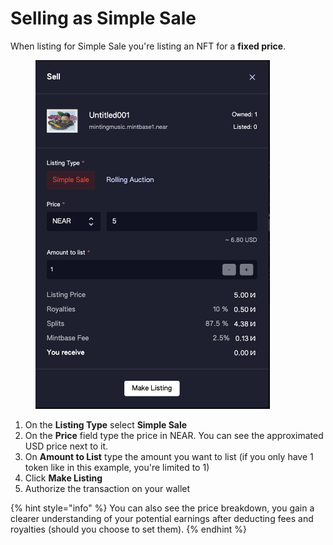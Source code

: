 # Selling as Simple Sale

When listing for Simple Sale you're listing an NFT for a **fixed price**.

<figure><img src="../../.gitbook/assets/Screenshot 2023-07-05 at 15.42.54.png" alt="" width="375"><figcaption></figcaption></figure>

1. On the **Listing Type** select **Simple Sale**
2. On the **Price** field type the price in NEAR. You can see the approximated USD price next to it.
3. On **Amount to List** type the amount you want to list (if you only have 1 token like in this example, you're limited to 1)
4. Click **Make Listing**
5. Authorize the transaction on your wallet

{% hint style="info" %}
You can also see the price breakdown, you gain a clearer understanding of your potential earnings after deducting fees and royalties (should you choose to set them).
{% endhint %}
